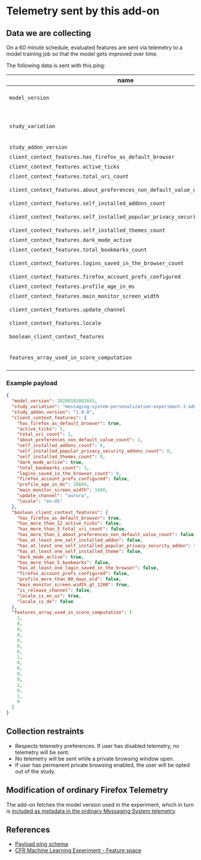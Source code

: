 # Telemetry sent by this add-on

## Data we are collecting

On a 60 minute schedule, evaluated features are sent via telemetry to a model training job so that the model gets improved over time.

The following data is sent with this ping:

| name                                                                           | type              | description                                                                                                    |
| ------------------------------------------------------------------------------ | ----------------- | -------------------------------------------------------------------------------------------------------------- |
| `model_version`                                                                | integer           | the version of the model that was available at the time of feature evaluation                                  |
| `study_variation`                                                              | string            | the add-on id, which is specific to the branch/variation that the user is enrolled in (e.g. treatment/control) |
| `study_addon_version`                                                          | string            | the version of the study add-on                                                                                |
| `client_context_features.has_firefox_as_default_browser`                       | boolean           | firefox as default browser                                                                                     |
| `client_context_features.active_ticks`                                         | number            | active ticks                                                                                                   |
| `client_context_features.total_uri_count`                                      | number            | total uri count                                                                                                |
| `client_context_features.about_preferences_non_default_value_count`            | number            | prefs changed, specifically those from about:preferences                                                       |
| `client_context_features.self_installed_addons_count`                          | number            | count of selfinstalled addons                                                                                  |
| `client_context_features.self_installed_popular_privacy_security_addons_count` | number            | count of popular privacy/security addons                                                                       |
| `client_context_features.self_installed_themes_count`                          | number            | count of selfinstalled themes                                                                                  |
| `client_context_features.dark_mode_active`                                     | boolean           | dark mode active                                                                                               |
| `client_context_features.total_bookmarks_count`                                | number            | how many bookmarks are saved                                                                                   |
| `client_context_features.logins_saved_in_the_browser_count`                    | number            | count of logins saved in the browser                                                                           |
| `client_context_features.firefox_account_prefs_configured`                     | boolean           | firefox accounts configured                                                                                    |
| `client_context_features.profile_age_in_ms`                                    | number            | profile age (in ms)                                                                                            |
| `client_context_features.main_monitor_screen_width`                            | number            | main monitor screen width                                                                                      |
| `client_context_features.update_channel`                                       | string            | update channel (release, aurora etc)                                                                           |
| `client_context_features.locale`                                               | string            | locale                                                                                                         |
| `boolean_client_context_features`                                              | object            | boolean features based on client_context_features.\* above                                                     |
| `features_array_used_in_score_computation`                                     | array of integers | boolean_client_context_features.\* mapped to integers (false -> 0, true -> 1)                                  |

### Example payload

```json
{
  "model_version": 20200102082643,
  "study_variation": "messaging-system-personalization-experiment-1-addon-treatment@mozilla.org",
  "study_addon_version": "1.0.0",
  "client_context_features": {
    "has_firefox_as_default_browser": true,
    "active_ticks": 5,
    "total_uri_count": 1,
    "about_preferences_non_default_value_count": 1,
    "self_installed_addons_count": 0,
    "self_installed_popular_privacy_security_addons_count": 0,
    "self_installed_themes_count": 0,
    "dark_mode_active": true,
    "total_bookmarks_count": 5,
    "logins_saved_in_the_browser_count": 0,
    "firefox_account_prefs_configured": false,
    "profile_age_in_ms": 26604,
    "main_monitor_screen_width": 1680,
    "update_channel": "aurora",
    "locale": "en-US"
  },
  "boolean_client_context_features": {
    "has_firefox_as_default_browser": true,
    "has_more_than_12_active_ticks": false,
    "has_more_than_5_total_uri_count": false,
    "has_more_than_1_about_preferences_non_default_value_count": false,
    "has_at_least_one_self_installed_addon": false,
    "has_at_least_one_self_installed_popular_privacy_security_addon": false,
    "has_at_least_one_self_installed_theme": false,
    "dark_mode_active": true,
    "has_more_than_5_bookmarks": false,
    "has_at_least_one_login_saved_in_the_browser": false,
    "firefox_account_prefs_configured": false,
    "profile_more_than_60_days_old": false,
    "main_monitor_screen_width_gt_1280": true,
    "is_release_channel": false,
    "locale_is_en_us": true,
    "locale_is_de": false
  },
  "features_array_used_in_score_computation": [
    1,
    0,
    0,
    0,
    0,
    0,
    0,
    1,
    0,
    0,
    0,
    0,
    1,
    0,
    1,
    0
  ]
}
```

## Collection restraints

- Respects telemetry preferences. If user has disabled telemetry, no telemetry will be sent.
- No telemetry will be sent while a private browsing window open.
- If user has permanent private browsing enabled, the user will be opted out of the study.

## Modification of ordinary Firefox Telemetry

The add-on fetches the model version used in the experiment, which in turn is [included as metadata in the ordinary Messaging System telemetry](https://bugzilla.mozilla.org/show_bug.cgi?id=1595869).

## References

- [Payload ping schema](../schemas/messaging-system-personalization-experiment-1-update.payload.schema.json)
- [CFR Machine Learning Experiment - Feature space](https://docs.google.com/spreadsheets/d/1PXJgQpL9DmL6ph7-pKQ4jAHLJKdOg5Ha2vG6mTpAB6M/edit?pli=1#gid=0&fvid=1458837602)
